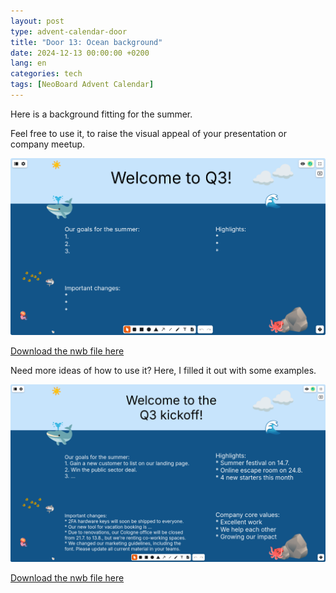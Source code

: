 ```yaml
---
layout: post
type: advent-calendar-door
title: "Door 13: Ocean background"
date: 2024-12-13 00:00:00 +0200
lang: en
categories: tech
tags: [NeoBoard Advent Calendar]
---
```


Here is a background fitting for the summer.

Feel free to use it, to raise the visual appeal of your presentation or company meetup.

![](./preview.png)

[Download the nwb file here](./background-ocean.nwb)

Need more ideas of how to use it? Here, I filled it out with some examples.

![](./preview-in-use.png)

[Download the nwb file here](./background-ocean-in-use.nwb)
